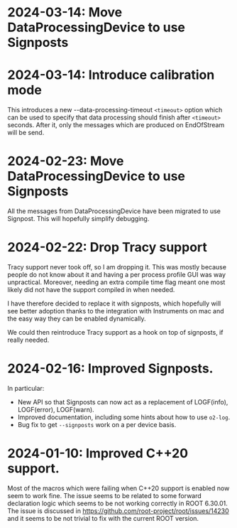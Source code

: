 # 2024-03-14: Move DataProcessingDevice to use Signposts
# 2024-03-14: Introduce calibration mode

This introduces a new --data-processing-timeout `<timeout>` option which can be used to specify
that data processing should finish after `<timeout>` seconds. After it, only the messages which are produced on EndOfStream will be send.

# 2024-02-23: Move DataProcessingDevice to use Signposts

All the messages from DataProcessingDevice have been migrated to use Signpost.
This will hopefully simplify debugging.

# 2024-02-22: Drop Tracy support

Tracy support never took off, so I am dropping it. This was mostly because people do not know about it and having a per process profile GUI was way unpractical. Moreover, needing an extra compile time flag meant one most likely did not have the support compiled in when needed.

I have therefore decided to replace it with signposts, which hopefully will see better adoption thanks
to the integration with Instruments on mac and the easy way they can be enabled dynamically.

We could then reintroduce Tracy support as a hook on top of signposts, if really needed.

# 2024-02-16: Improved Signposts.

In particular:

* New API so that Signposts can now act as a replacement of LOGF(info), LOGF(error), LOGF(warn).
* Improved documentation, including some hints about how to use `o2-log`.
* Bug fix to get `--signposts` work on a per device basis.

# 2024-01-10: Improved C++20 support.

Most of the macros which were failing when C++20 support is enabled now seem to work fine. The issue seems to be related to
some forward declaration logic which seems to be not working correctly in
ROOT 6.30.01. The issue is discussed in <https://github.com/root-project/root/issues/14230> and it seems to be not trivial to fix with the current ROOT version.
